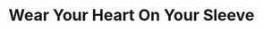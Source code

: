 ---
title: "Wear Your Heart On Your Sleeve"
url: /brighouse/wear-your-heart-on-your-sleeve/
shop: Kleidung
---